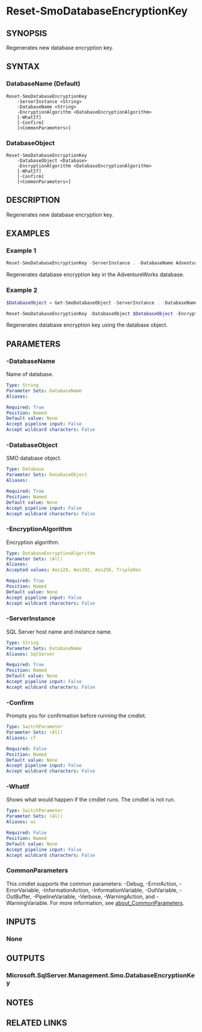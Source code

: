 ﻿---
external help file: SqlServerTools-help.xml
Module Name: SqlServerTools
online version:
schema: 2.0.0
---

# Reset-SmoDatabaseEncryptionKey

## SYNOPSIS
Regenerates new database encryption key.

## SYNTAX

### DatabaseName (Default)
```
Reset-SmoDatabaseEncryptionKey
	-ServerInstance <String>
	-DatabaseName <String>
	-EncryptionAlgorithm <DatabaseEncryptionAlgorithm>
	[-WhatIf]
	[-Confirm]
	[<CommonParameters>]
```

### DatabaseObject
```
Reset-SmoDatabaseEncryptionKey
	-DatabaseObject <Database>
	-EncryptionAlgorithm <DatabaseEncryptionAlgorithm>
	[-WhatIf]
	[-Confirm]
	[<CommonParameters>]
```

## DESCRIPTION
Regenerates new database encryption key.

## EXAMPLES

### Example 1
```powershell
Reset-SmoDatabaseEncryptionKey -ServerInstance . -DatabaseName AdventureWorks -EncryptionAlgorithm Aes256
```

Regenerates database encryption key in the AdventureWorks database.

### Example 2
```powershell
$DatabaseObject = Get-SmoDatabaseObject -ServerInstance . -DatabaseName AdventureWorks

Reset-SmoDatabaseEncryptionKey -DatabaseObject $DatabaseObject -EncryptionAlgorithm Aes256
```

Regenerates database encryption key using the database object.

## PARAMETERS

### -DatabaseName
Name of database.

```yaml
Type: String
Parameter Sets: DatabaseName
Aliases:

Required: True
Position: Named
Default value: None
Accept pipeline input: False
Accept wildcard characters: False
```

### -DatabaseObject
SMO database object.

```yaml
Type: Database
Parameter Sets: DatabaseObject
Aliases:

Required: True
Position: Named
Default value: None
Accept pipeline input: False
Accept wildcard characters: False
```

### -EncryptionAlgorithm
Encryption algorithm.

```yaml
Type: DatabaseEncryptionAlgorithm
Parameter Sets: (All)
Aliases:
Accepted values: Aes128, Aes192, Aes256, TripleDes

Required: True
Position: Named
Default value: None
Accept pipeline input: False
Accept wildcard characters: False
```

### -ServerInstance
SQL Server host name and instance name.

```yaml
Type: String
Parameter Sets: DatabaseName
Aliases: SqlServer

Required: True
Position: Named
Default value: None
Accept pipeline input: False
Accept wildcard characters: False
```

### -Confirm
Prompts you for confirmation before running the cmdlet.

```yaml
Type: SwitchParameter
Parameter Sets: (All)
Aliases: cf

Required: False
Position: Named
Default value: None
Accept pipeline input: False
Accept wildcard characters: False
```

### -WhatIf
Shows what would happen if the cmdlet runs.
The cmdlet is not run.

```yaml
Type: SwitchParameter
Parameter Sets: (All)
Aliases: wi

Required: False
Position: Named
Default value: None
Accept pipeline input: False
Accept wildcard characters: False
```

### CommonParameters
This cmdlet supports the common parameters: -Debug, -ErrorAction, -ErrorVariable, -InformationAction, -InformationVariable, -OutVariable, -OutBuffer, -PipelineVariable, -Verbose, -WarningAction, and -WarningVariable. For more information, see [about_CommonParameters](http://go.microsoft.com/fwlink/?LinkID=113216).

## INPUTS

### None

## OUTPUTS

### Microsoft.SqlServer.Management.Smo.DatabaseEncryptionKey

## NOTES

## RELATED LINKS
